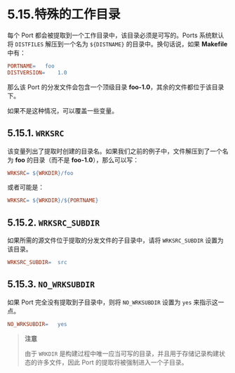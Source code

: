 # 5.15.特殊的工作目录

每个 Port 都会被提取到一个工作目录中，该目录必须是可写的。Ports 系统默认将 `DISTFILES` 解压到一个名为 `${DISTNAME}` 的目录中。换句话说，如果 **Makefile** 中有：

```makefile
PORTNAME=	foo
DISTVERSION=	1.0
```

那么该 Port 的分发文件会包含一个顶级目录 **foo-1.0**，其余的文件都位于该目录下。

如果不是这种情况，可以覆盖一些变量。

## 5.15.1. `WRKSRC`

该变量列出了提取时创建的目录名。如果我们之前的例子中，文件解压到了一个名为 **foo** 的目录（而不是 **foo-1.0**），那么可以写：

```makefile
WRKSRC=	${WRKDIR}/foo
```

或者可能是：

```makefile
WRKSRC=	${WRKDIR}/${PORTNAME}
```

## 5.15.2. `WRKSRC_SUBDIR`

如果所需的源文件位于提取的分发文件的子目录中，请将 `WRKSRC_SUBDIR` 设置为该目录。

```makefile
WRKSRC_SUBDIR=	src
```

## 5.15.3. `NO_WRKSUBDIR`

如果 Port 完全没有提取到子目录中，则将 `NO_WRKSUBDIR` 设置为 `yes` 来指示这一点。

```makefile
NO_WRKSUBDIR=	yes
```

>**注意**
>
> 由于 `WRKDIR` 是构建过程中唯一应当可写的目录，并且用于存储记录构建状态的许多文件，因此 Port 的提取将被强制进入一个子目录。

